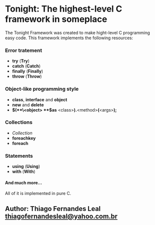# Tonight: The highest-level C framework in someplace

The Tonight Framework was created to make hight-level C programming easy code.
This framework implements the following resources:

 ### Error tratement
  
  * **try** (**Try**)
  * **catch** (**Catch**)
  * **finally** (**Finally**)
  * **throw** (**Throw**)
 
 ### Object-like programming style
  
  * **class**, **interface** and **object**
  * **new** and **delete**
  * **$(**\<object> **$as** \<class>**).**\<method>**(**\<args>**);**
 
### Collections

  * *Collection*
  * **foreachkey**
  * **foreach**

### Statements

  * **using** (**Using**)
  * **with** (**With**)

#### And much more...

All of it is implemented in pure C.

 ## Author: Thiago Fernandes Leal <thiagofernandesleal@yahoo.com.br>
